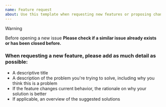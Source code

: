 ```yaml
---
name: Feature request
about: Use this template when requesting new features or proposing changes
---
```


> [!WARNING]
> Before opening a new issue
> **Please check if a similar issue already exists or has been closed before.**

### When requesting a new feature, please add as much detail as possible:

- A descriptive title
- A description of the problem you're trying to solve, including why you think this is a problem
- If the feature changes current behavior, the rationale on why your solution is better
- If applicable, an overview of the suggested solutions
